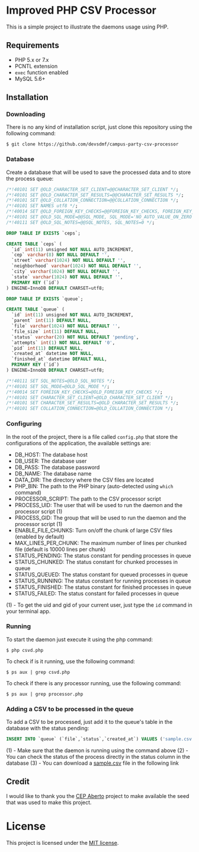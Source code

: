 # Improved PHP CSV Processor

This is a simple project to illustrate the daemons usage using PHP.

## Requirements

- PHP 5.x or 7.x
- PCNTL extension
- `exec` function enabled
- MySQL 5.6+

## Installation

### Downloading

There is no any kind of installation script, just clone this repository using the following command:

```
$ git clone https://github.com/devsdmf/campus-party-csv-processor
```

### Database

Create a database that will be used to save the processed data and to store the process queue:

```sql
/*!40101 SET @OLD_CHARACTER_SET_CLIENT=@@CHARACTER_SET_CLIENT */;
/*!40101 SET @OLD_CHARACTER_SET_RESULTS=@@CHARACTER_SET_RESULTS */;
/*!40101 SET @OLD_COLLATION_CONNECTION=@@COLLATION_CONNECTION */;
/*!40101 SET NAMES utf8 */;
/*!40014 SET @OLD_FOREIGN_KEY_CHECKS=@@FOREIGN_KEY_CHECKS, FOREIGN_KEY_CHECKS=0 */;
/*!40101 SET @OLD_SQL_MODE=@@SQL_MODE, SQL_MODE='NO_AUTO_VALUE_ON_ZERO' */;
/*!40111 SET @OLD_SQL_NOTES=@@SQL_NOTES, SQL_NOTES=0 */;

DROP TABLE IF EXISTS `ceps`;

CREATE TABLE `ceps` (
  `id` int(11) unsigned NOT NULL AUTO_INCREMENT,
  `cep` varchar(8) NOT NULL DEFAULT '',
  `street` varchar(1024) NOT NULL DEFAULT '',
  `neighborhood` varchar(1024) NOT NULL DEFAULT '',
  `city` varchar(1024) NOT NULL DEFAULT '',
  `state` varchar(1024) NOT NULL DEFAULT '',
  PRIMARY KEY (`id`)
) ENGINE=InnoDB DEFAULT CHARSET=utf8;

DROP TABLE IF EXISTS `queue`;

CREATE TABLE `queue` (
  `id` int(11) unsigned NOT NULL AUTO_INCREMENT,
  `parent` int(11) DEFAULT NULL,
  `file` varchar(1024) NOT NULL DEFAULT '',
  `file_size` int(11) DEFAULT NULL,
  `status` varchar(20) NOT NULL DEFAULT 'pending',
  `attempts` int(1) NOT NULL DEFAULT '0',
  `pid` int(11) DEFAULT NULL,
  `created_at` datetime NOT NULL,
  `finished_at` datetime DEFAULT NULL,
  PRIMARY KEY (`id`)
) ENGINE=InnoDB DEFAULT CHARSET=utf8;

/*!40111 SET SQL_NOTES=@OLD_SQL_NOTES */;
/*!40101 SET SQL_MODE=@OLD_SQL_MODE */;
/*!40014 SET FOREIGN_KEY_CHECKS=@OLD_FOREIGN_KEY_CHECKS */;
/*!40101 SET CHARACTER_SET_CLIENT=@OLD_CHARACTER_SET_CLIENT */;
/*!40101 SET CHARACTER_SET_RESULTS=@OLD_CHARACTER_SET_RESULTS */;
/*!40101 SET COLLATION_CONNECTION=@OLD_COLLATION_CONNECTION */;

```

### Configuring

In the root of the project, there is a file called `config.php` that store the configurations of the application, the available settings are:

- DB_HOST: The database host
- DB_USER: The database user
- DB_PASS: The database password
- DB_NAME: The database name
- DATA_DIR: The directory where the CSV files are located
- PHP_BIN: The path to the PHP binary (auto-detected using `which` command)
- PROCESSOR_SCRIPT: The path to the CSV processor script
- PROCESS_UID: The user that will be used to run the daemon and the processor script (1)
- PROCESS_GID: The group that will be used to run the daemon and the processor script (1)
- ENABLE_FILE_CHUNKS: Turn on/off the chunk of large CSV files (enabled by default)
- MAX_LINES_PER_CHUNK: The maximum number of lines per chunked file (default is 10000 lines per chunk)
- STATUS_PENDING: The status constant for pending processes in queue
- STATUS_CHUNKED: The status constant for chunked processes in queue
- STATUS_QUEUED: The status constant for queued processes in queue
- STATUS_RUNNING: The status constant for running processes in queue
- STATUS_FINISHED: The status constant for finished processes in queue
- STATUS_FAILED: The status constant for failed processes in queue 

(1) - To get the uid and gid of your current user, just type the `id` command in your terminal app.

### Running

To start the daemon just execute it using the php command:

```
$ php csvd.php
```

To check if is it running, use the following command:

```
$ ps aux | grep csvd.php
```

To check if there is any processor running, use the following command:

```
$ ps aux | grep processor.php
```

### Adding a CSV to be processed in the queue

To add a CSV to be processed, just add it to the queue's table in the database with the status pending:

```sql
INSERT INTO `queue` (`file`,`status`,`created_at`) VALUES ('sample.csv','pending',NOW());
```

(1) - Make sure that the daemon is running using the command above
(2) - You can check the status of the process directly in the status column in the database
(3) - You can download a [sample.csv]() file in the following link

## Credit

I would like to thank you the [CEP Aberto](http://cepaberto.com/) project to make available the seed that was used to make this project.

# License

This project is licensed under the [MIT license](LICENSE).

